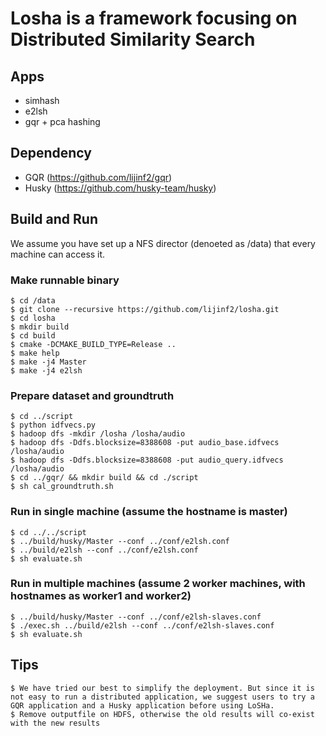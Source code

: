 # Losha is a framework focusing on Distributed Similarity Search

## Apps
  - simhash
  - e2lsh
  - gqr + pca hashing

## Dependency
  - GQR (https://github.com/lijinf2/gqr)
  - Husky (https://github.com/husky-team/husky)

## Build and Run

We assume you have set up a NFS director (denoeted as /data) that every machine can access it. 

### Make runnable binary

    $ cd /data
    $ git clone --recursive https://github.com/lijinf2/losha.git
    $ cd losha
    $ mkdir build
    $ cd build
    $ cmake -DCMAKE_BUILD_TYPE=Release ..  
    $ make help                     
    $ make -j4 Master
    $ make -j4 e2lsh 

### Prepare dataset and groundtruth
    $ cd ../script
    $ python idfvecs.py
    $ hadoop dfs -mkdir /losha /losha/audio
    $ hadoop dfs -Ddfs.blocksize=8388608 -put audio_base.idfvecs /losha/audio
    $ hadoop dfs -Ddfs.blocksize=8388608 -put audio_query.idfvecs /losha/audio
    $ cd ../gqr/ && mkdir build && cd ./script
    $ sh cal_groundtruth.sh

### Run in single machine (assume the hostname is master)
    $ cd ../../script
    $ ../build/husky/Master --conf ../conf/e2lsh.conf
    $ ../build/e2lsh --conf ../conf/e2lsh.conf
    $ sh evaluate.sh

### Run in multiple machines (assume 2 worker machines, with hostnames as worker1 and worker2)
    $ ../build/husky/Master --conf ../conf/e2lsh-slaves.conf
    $ ./exec.sh ../build/e2lsh --conf ../conf/e2lsh-slaves.conf
    $ sh evaluate.sh

## Tips
    $ We have tried our best to simplify the deployment. But since it is not easy to run a distributed application, we suggest users to try a GQR application and a Husky application before using LoSHa. 
    $ Remove outputfile on HDFS, otherwise the old results will co-exist with the new results
